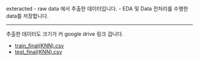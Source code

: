  exteracted
    - raw data 에서 추출한 데이터입니다.
    - EDA 및 Data 전처리를 수행한 data를 저장합니다.

---

추출한 데이터도 크기가 커 google drive 링크 겁니다.
   - [train_final(KNN).csv](https://drive.google.com/file/d/1LrbW_1FlqENNvb8pde9L4m2CjNKNY02a/view?usp=sharing)
   - [test_final(KNN).csv]()